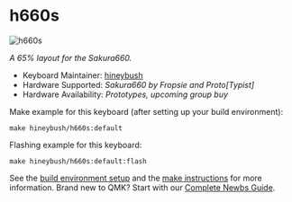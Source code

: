 # h660s

![h660s](https://i.imgur.com/U7s0xJL.png)

*A 65% layout for the Sakura660.*

* Keyboard Maintainer: [hineybush](https://github.com/hineybush)
* Hardware Supported: *Sakura660 by Fropsie and Proto[Typist]*
* Hardware Availability: *Prototypes, upcoming group buy*

Make example for this keyboard (after setting up your build environment):

    make hineybush/h660s:default

Flashing example for this keyboard:

    make hineybush/h660s:default:flash

See the [build environment setup](https://docs.qmk.fm/#/getting_started_build_tools) and the [make instructions](https://docs.qmk.fm/#/getting_started_make_guide) for more information. Brand new to QMK? Start with our [Complete Newbs Guide](https://docs.qmk.fm/#/newbs).
